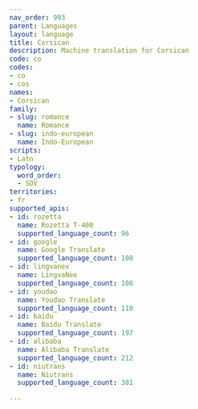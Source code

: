 ```yaml
---
nav_order: 993
parent: Languages
layout: language
title: Corsican
description: Machine translation for Corsican
code: co
codes:
- co
- cos
names:
- Corsican
family:
- slug: romance
  name: Romance
- slug: indo-european
  name: Indo-European
scripts:
- Latn
typology:
  word_order:
  - SOV
territories:
- fr
supported_apis:
- id: rozetta
  name: Rozetta T-400
  supported_language_count: 96
- id: google
  name: Google Translate
  supported_language_count: 108
- id: lingvanex
  name: LingvaNex
  supported_language_count: 108
- id: youdao
  name: Youdao Translate
  supported_language_count: 110
- id: baidu
  name: Baidu Translate
  supported_language_count: 197
- id: alibaba
  name: Alibaba Translate
  supported_language_count: 212
- id: niutrans
  name: Niutrans
  supported_language_count: 381

---
```


